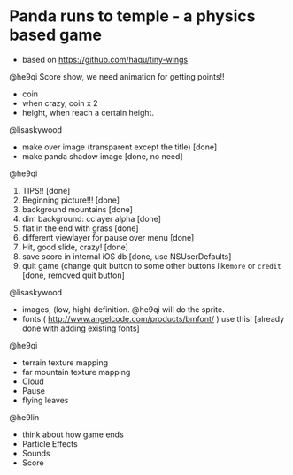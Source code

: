 # Panda runs to temple - a physics based game 
  * based on https://github.com/haqu/tiny-wings

@he9qi
  Score show, we need animation for getting points!!
  * coin
  * when crazy, coin x 2
  * height, when reach a certain height.

@lisaskywood 

* make over image (transparent except the title) [done]
* make panda shadow image [done, no need]

@he9qi
1. TIPS!! [done]
2. Beginning picture!!! [done]
8. background mountains [done]
4. dim background: cclayer alpha [done]
5. flat in the end with grass [done]
6. different viewlayer for pause over menu [done]
7. Hit, good slide, crazy! [done]
9. save score in internal iOS db [done, use NSUserDefaults]
10. quit game (change quit button to some other buttons like`more` or `credit` [done, removed quit button]


@lisaskywood 

 * images, (low, high) definition.  @he9qi will do the sprite.
 * fonts ( http://www.angelcode.com/products/bmfont/ ) use this! [already done with adding existing fonts]


@he9qi 

* terrain texture mapping
* far mountain texture mapping
* Cloud
* Pause
* flying leaves


@he9lin 

* think about how game ends
* Particle Effects
* Sounds
* Score


